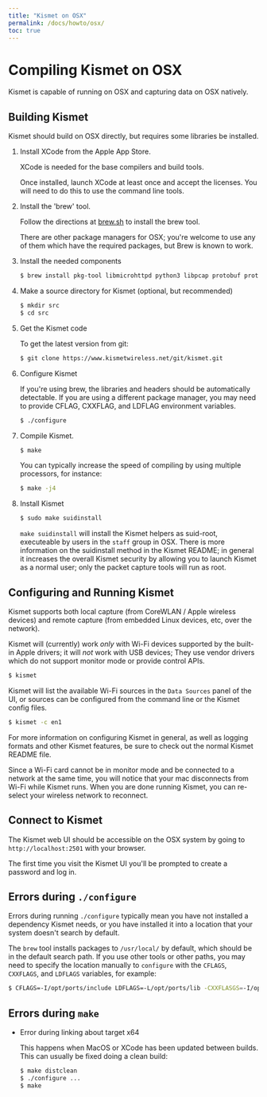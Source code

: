 ```yaml
---
title: "Kismet on OSX"
permalink: /docs/howto/osx/
toc: true
---
```


# Compiling Kismet on OSX

Kismet is capable of running on OSX and capturing data on OSX natively.

## Building Kismet

Kismet should build on OSX directly, but requires some libraries be installed.

1. Install XCode from the Apple App Store.   

    XCode is needed for the base compilers and build tools.
    
    Once installed, launch XCode at least once and accept the licenses.  You will need to do this to use the command line tools.

2. Install the 'brew' tool.

    Follow the directions at [brew.sh](https://brew.sh) to install the brew tool.

    There are other package managers for OSX; you're welcome to use any of them which have the required packages, but Brew is known to work.

3. Install the needed components

    ```bash
    $ brew install pkg-tool libmicrohttpd python3 libpcap protobuf protobuf-c pcre
    ```

4. Make a source directory for Kismet (optional, but recommended)

    ```bash
    $ mkdir src
    $ cd src
    ```

5. Get the Kismet code

    To get the latest version from git:

    ```bash
    $ git clone https://www.kismetwireless.net/git/kismet.git
    ```

6. Configure Kismet

    If you're using brew, the libraries and headers should be automatically detectable.  If you are using a different package manager, you may need to provide CFLAG, CXXFLAG, and LDFLAG environment variables.
   
    ```bash
    $ ./configure
    ```

7. Compile Kismet.

    ```bash
    $ make
    ```

    You can typically increase the speed of compiling by using multiple processors, for instance:

    ```bash
    $ make -j4
    ```
   
8. Install Kismet

    ```bash
    $ sudo make suidinstall
    ```

    `make suidinstall` will install the Kismet helpers as suid-root, executeable by users in the `staff` group in OSX.  There is more information on the suidinstall method in the Kismet README; in general it increases the overall Kismet security by allowing you to launch Kismet as a normal user; only the packet capture tools will run as root.

## Configuring and Running Kismet

Kismet supports both local capture (from CoreWLAN / Apple wireless devices) and remote capture (from embedded Linux devices, etc, over the network).

Kismet will (currently) work *only* with Wi-Fi devices supported by the built-in Apple drivers; it will *not* work with USB devices; They use vendor drivers which do not support monitor mode or provide control APIs.

```bash
$ kismet
```

Kismet will list the available Wi-Fi sources in the `Data Sources` panel of the UI, or sources can be configured from the command line or the Kismet config files.

```bash
$ kismet -c en1
```

For more information on configuring Kismet in general, as well as logging formats and other Kismet features, be sure to check out the normal Kismet README file.

Since a Wi-Fi card cannot be in monitor mode and be connected to a network at the same time, you will notice that your mac disconnects from Wi-Fi while Kismet runs.  When you are done running Kismet, you can re-select your wireless network to reconnect.

## Connect to Kismet

The Kismet web UI should be accessible on the OSX system by going to `http://localhost:2501` with your browser.

The first time you visit the Kismet UI you'll be prompted to create a password and log in.  

## Errors during `./configure`

Errors during running `./configure` typically mean you have not installed a dependency Kismet needs, or you have installed it into a location that your system doesn't search by default.

The `brew` tool installs packages to `/usr/local/` by default, which should be in the default search path.  If you use other tools or other paths, you may need to specify the location manually to `configure` with the `CFLAGS`, `CXXFLAGS`, and `LDFLAGS` variables, for example:

```bash
$ CFLAGS=-I/opt/ports/include LDFLAGS=-L/opt/ports/lib -CXXFLASGS=-I/opt/ports/include ./configure ...
```

## Errors during `make`

* Error during linking about target x64

    This happens when MacOS or XCode has been updated between builds.  This can usually be fixed doing a clean build:

    ```bash
    $ make distclean
    $ ./configure ...
    $ make
    ```

